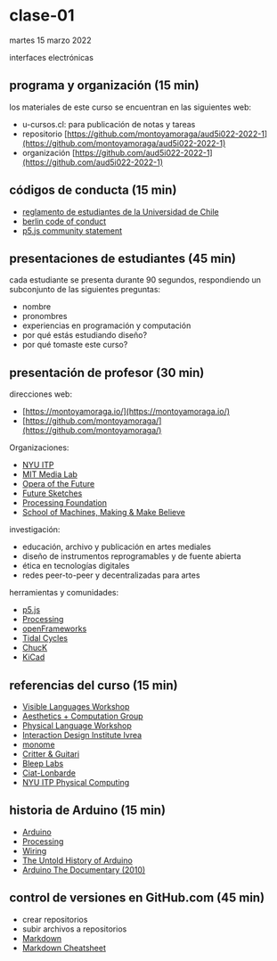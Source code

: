 # clase-01

martes 15 marzo 2022

interfaces electrónicas

## programa y organización (15 min)

los materiales de este curso se encuentran en las siguientes web:

* u-cursos.cl: para publicación de notas y tareas
* repositorio [https://github.com/montoyamoraga/aud5i022-2022-1](https://github.com/montoyamoraga/aud5i022-2022-1)
* organización [https://github.com/aud5i022-2022-1](https://github.com/aud5i022-2022-1)

## códigos de conducta (15 min)

* [reglamento de estudiantes de la Universidad de Chile](https://www.uchile.cl/portal/presentacion/senado-universitario/reglamentos/reglamentos-aprobados-o-modificados-por-el-senado-universitario/67177/reglamento-de-estudiantes-de-la-universidad-de-chile)
* [berlin code of conduct](https://berlincodeofconduct.org/es/)
* [p5.js community statement](https://p5js.org/es/community/)

## presentaciones de estudiantes (45 min)

cada estudiante se presenta durante 90 segundos, respondiendo un subconjunto de las siguientes preguntas:

* nombre
* pronombres
* experiencias en programación y computación
* por qué estás estudiando diseño?
* por qué tomaste este curso?

## presentación de profesor (30 min)

direcciones web:

* [https://montoyamoraga.io/](https://montoyamoraga.io/)
* [https://github.com/montoyamoraga/](https://github.com/montoyamoraga/)

Organizaciones:

* [NYU ITP](https://tisch.nyu.edu/itp)
* [MIT Media Lab](https://www.media.mit.edu/)
* [Opera of the Future](https://www.media.mit.edu/groups/opera-of-the-future/)
* [Future Sketches](https://www.media.mit.edu/groups/future-sketches/)
* [Processing Foundation](https://processingfoundation.org/)
* [School of Machines, Making & Make Believe](https://www.schoolofma.org/)

investigación:

* educación, archivo y publicación en artes mediales
* diseño de instrumentos reprogramables y de fuente abierta
* ética en tecnologías digitales
* redes peer-to-peer y decentralizadas para artes

herramientas y comunidades:

* [p5.js](https://p5js.org/)
* [Processing](https://processing.org/)
* [openFrameworks](https://openframeworks.cc/)
* [Tidal Cycles](https://tidalcycles.org/)
* [ChucK](https://chuck.cs.princeton.edu/)
* [KiCad](https://www.kicad.org/)

## referencias del curso (15 min)

* [Visible Languages Workshop](https://act.mit.edu/special-collections/vlw-archive/)
* [Aesthetics + Computation Group](https://acg.media.mit.edu/)
* [Physical Language Workshop](https://plw.media.mit.edu/)
* [Interaction Design Institute Ivrea](https://interactionivrea.org/en/index.asp)
* [monome](https://monome.org/)
* [Critter & Guitari](https://www.critterandguitari.com/)
* [Bleep Labs](https://bleeplabs.com/)
* [Ciat-Lonbarde](https://www.ciat-lonbarde.net/)
* [NYU ITP Physical Computing](https://itp.nyu.edu/physcomp/itp/)

## historia de Arduino (15 min)

* [Arduino](https://www.arduino.cc/)
* [Processing](https://processing.org/)
* [Wiring](https://wiring.org.co/)
* [The Untold History of Arduino](https://arduinohistory.github.io/)
* [Arduino The Documentary (2010)](https://vimeo.com/18390711)

## control de versiones en GitHub.com (45 min)

* crear repositorios
* subir archivos a repositorios
* [Markdown](https://en.wikipedia.org/wiki/Markdown)
* [Markdown Cheatsheet](https://github.com/adam-p/markdown-here/wiki/Markdown-Cheatsheet)